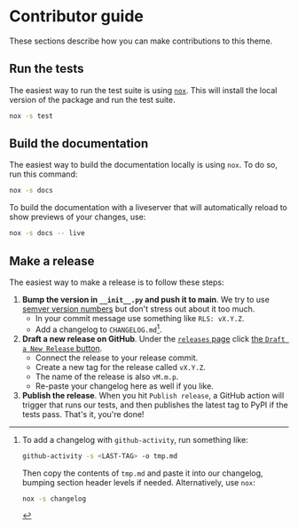 # Contributor guide

These sections describe how you can make contributions to this theme.

## Run the tests

The easiest way to run the test suite is using [`nox`](https://nox.readthedocs.io/).
This will install the local version of the package and run the test suite.

```bash
nox -s test
```

## Build the documentation

The easiest way to build the documentation locally is using `nox`.
To do so, run this command:

```bash
nox -s docs
```

To build the documentation with a liveserver that will automatically reload to show previews of your changes, use:

```bash
nox -s docs -- live
```

## Make a release

The easiest way to make a release is to follow these steps:

1. **Bump the version in `__init__.py` and push it to main**.
   We try to use [semver version numbers](https://semver.org/) but don't stress out about it too much.
   - In your commit message use something like `RLS: vX.Y.Z`.
   - Add a changelog to `CHANGELOG.md`[^1].
2. **Draft a new release on GitHub**.
   Under the [`releases` page](https://github.com/executablebooks/github-activity/releases) click [the `Draft a New Release` button](https://github.com/executablebooks/github-activity/releases/new).
   - Connect the release to your release commit.
   - Create a new tag for the release called `vX.Y.Z`.
   - The name of the release is also `vM.m.p`.
   - Re-paste your changelog here as well if you like.
3. **Publish the release**.
   When you hit `Publish release`, a GitHub action will trigger that runs our tests, and then publishes the latest tag to PyPI if the tests pass.
   That's it, you're done!

[^1]: To add a changelog with `github-activity`, run something like:

    ```bash
    github-activity -s <LAST-TAG> -o tmp.md
    ```

    Then copy the contents of `tmp.md` and paste it into our changelog, bumping section header levels if needed.
    Alternatively, use `nox`:

    ```bash
    nox -s changelog
    ```
